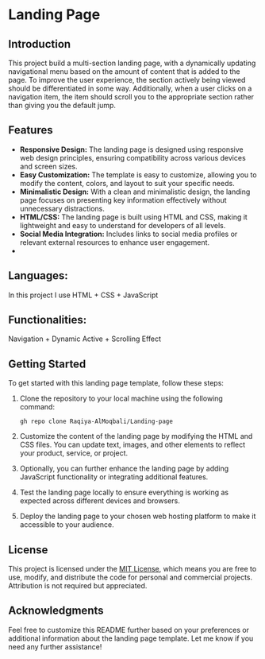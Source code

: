 
# Landing Page

## Introduction
This project build a multi-section landing page, with a dynamically updating navigational menu based on the amount of content that is added to the page. To improve the user experience, the section actively being viewed should be differentiated in some way. Additionally, when a user clicks on a navigation item, the item should scroll you to the appropriate section rather than giving you the default jump.


## Features

- **Responsive Design:** The landing page is designed using responsive web design principles, ensuring compatibility across various devices and screen sizes.
- **Easy Customization:** The template is easy to customize, allowing you to modify the content, colors, and layout to suit your specific needs.
- **Minimalistic Design:** With a clean and minimalistic design, the landing page focuses on presenting key information effectively without unnecessary distractions.
- **HTML/CSS:** The landing page is built using HTML and CSS, making it lightweight and easy to understand for developers of all levels.
- **Social Media Integration:** Includes links to social media profiles or relevant external resources to enhance user engagement.
- 
## Languages:
In this project I use HTML + CSS + JavaScript

## Functionalities:
Navigation + Dynamic Active + Scrolling Effect 

## Getting Started

To get started with this landing page template, follow these steps:

1. Clone the repository to your local machine using the following command:

   ```
   gh repo clone Raqiya-AlMoqbali/Landing-page
   ```

2. Customize the content of the landing page by modifying the HTML and CSS files. You can update text, images, and other elements to reflect your product, service, or project.
3. Optionally, you can further enhance the landing page by adding JavaScript functionality or integrating additional features.
4. Test the landing page locally to ensure everything is working as expected across different devices and browsers.
5. Deploy the landing page to your chosen web hosting platform to make it accessible to your audience.

## License

This project is licensed under the [MIT License](LICENSE), which means you are free to use, modify, and distribute the code for personal and commercial projects. Attribution is not required but appreciated.

## Acknowledgments

Feel free to customize this README further based on your preferences or additional information about the landing page template. Let me know if you need any further assistance!








